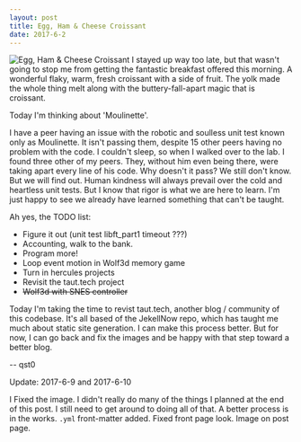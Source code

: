 ```yaml
---
layout: post
title: Egg, Ham & Cheese Croissant
date: 2017-6-2
---
```

![Egg, Ham & Cheese Croissant](http://cerealize.me/images/2017-6-2.jpg)
I stayed up way too late, but that wasn't going to stop me from getting the fantastic breakfast offered this morning.
A wonderful flaky, warm, fresh croissant with a side of fruit.
The yolk made the whole thing melt along with the buttery-fall-apart magic that is croissant.

Today I'm thinking about 'Moulinette'.

I have a peer having an issue with the robotic and soulless unit test known only as Moulinette.
It isn't passing them, despite 15 other peers having no problem with the code.
I couldn't sleep, so when I walked over to the lab. I found three other of my peers.
They, without him even being there, were taking apart every line of his code.
Why doesn't it pass? We still don't know. But we will find out.
Human kindness will always prevail over the cold and heartless unit tests.
But I know that rigor is what we are here to learn.
I'm just happy to see we already have learned something that can't be taught.

Ah yes, the TODO list:
* Figure it out (unit test libft_part1 timeout ???)
* Accounting, walk to the bank.
* Program more!
* Loop event motion in Wolf3d memory game
* Turn in hercules projects
* Revisit the taut.tech project
* ~~Wolf3d with SNES controller~~

Today I'm taking the time to revist taut.tech, another blog / community of this codebase.
It's all based of the JekellNow repo, which has taught me much about static site generation.
I can make this process better. But for now, I can go back and fix the images and be happy with
that step toward a better blog.

-- qst0

Update: 2017-6-9 and 2017-6-10

I Fixed the image.
I didn't really do many of the things I planned at the end of this post.
I still need to get around to doing all of that.
A better process is in the works.
`.yml` front-matter added.
Fixed front page look. Image on post page.
